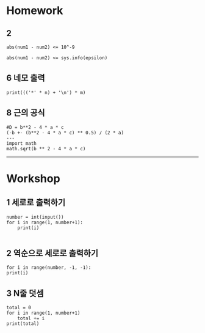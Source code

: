 # Homework

## 2

```
abs(num1 - num2) <= 10^-9

abs(num1 - num2) <= sys.info(epsilon)
```



## 6 네모 출력

```
print((('*' * n) + '\n') * m)
```



## 8 근의 공식

```
#D = b**2 - 4 * a * c
(-b +- (b**2 - 4 * a * c) ** 0.5) / (2 * a)
---
import math
math.sqrt(b ** 2 - 4 * a * c)
```

---

# Workshop

## 1 세로로 출력하기

```
number = int(input())
for i in range(1, number+1):
	print(i)
	
```

## 2 역순으로 세로로 출력하기

```
for i in range(number, -1, -1):
print(i)
```

## 3 N줄 덧셈

```
total = 0
for i in range(1, number+1)
	total += i
print(total)
```




